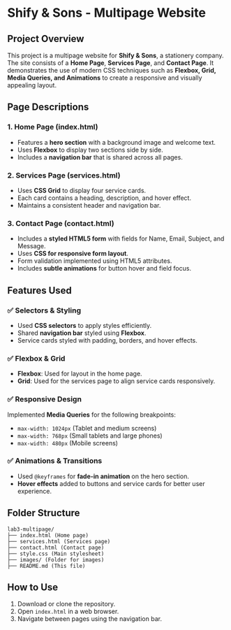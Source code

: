 # Shify & Sons - Multipage Website

## Project Overview
This project is a multipage website for **Shify & Sons**, a stationery company. The site consists of a **Home Page**, **Services Page**, and **Contact Page**. It demonstrates the use of modern CSS techniques such as **Flexbox, Grid, Media Queries, and Animations** to create a responsive and visually appealing layout.

## Page Descriptions
### 1. **Home Page (index.html)**
   - Features a **hero section** with a background image and welcome text.
   - Uses **Flexbox** to display two sections side by side.
   - Includes a **navigation bar** that is shared across all pages.
   
### 2. **Services Page (services.html)**
   - Uses **CSS Grid** to display four service cards.
   - Each card contains a heading, description, and hover effect.
   - Maintains a consistent header and navigation bar.
   
### 3. **Contact Page (contact.html)**
   - Includes a **styled HTML5 form** with fields for Name, Email, Subject, and Message.
   - Uses **CSS for responsive form layout**.
   - Form validation implemented using HTML5 attributes.
   - Includes **subtle animations** for button hover and field focus.

## Features Used
### ✅ **Selectors & Styling**
- Used **CSS selectors** to apply styles efficiently.
- Shared **navigation bar** styled using **Flexbox**.
- Service cards styled with padding, borders, and hover effects.

### ✅ **Flexbox & Grid**
- **Flexbox**: Used for layout in the home page.
- **Grid**: Used for the services page to align service cards responsively.

### ✅ **Responsive Design**
Implemented **Media Queries** for the following breakpoints:
- `max-width: 1024px` (Tablet and medium screens)
- `max-width: 768px` (Small tablets and large phones)
- `max-width: 480px` (Mobile screens)

### ✅ **Animations & Transitions**
- Used `@keyframes` for **fade-in animation** on the hero section.
- **Hover effects** added to buttons and service cards for better user experience.

## Folder Structure
```
lab3-multipage/
├── index.html (Home page)
├── services.html (Services page)
├── contact.html (Contact page)
├── style.css (Main stylesheet)
├── images/ (Folder for images)
├── README.md (This file)
```

## How to Use
1. Download or clone the repository.
2. Open `index.html` in a web browser.
3. Navigate between pages using the navigation bar.